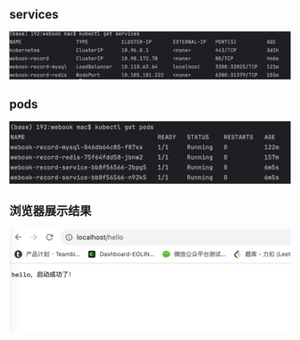 ## services
![img.png](img/get_service.png)

## pods
![img.png](img/get_pods.png)

## 浏览器展示结果
![img.png](img/browser.png)
